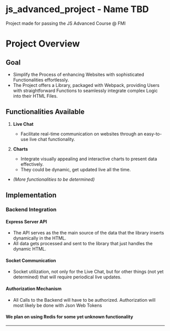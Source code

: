 # js_advanced_project - Name TBD
Project made for passing the JS Advanced Course @ FMI

# Project Overview

## Goal
- Simplify the Process of enhancing Websites with sophisticated Functionalities effortlessly.  
- The Project offers a Library, packaged with Webpack, providing Users with straightforward Functions to seamlessly integrate complex Logic into their HTML Files.

## Functionalities Available

1. **Live Chat**
   - Facilitate real-time communication on websites through an easy-to-use live chat functionality.

2. **Charts**
   - Integrate visually appealing and interactive charts to present data effectively.
   - They could be dynamic, get updated live all the time.
   
- *(More functionalities to be determined)*

## Implementation

### Backend Integration

#### Express Server API
- The API serves as the the main source of the data that the library inserts dynamically in the HTML.
- All data gets processed and sent to the library that just handles the dynamic HTML.

#### Socket Communication
- Socket utilization, not only for the Live Chat, but for other things (not yet determined) that will require periodical live updates.

#### Authorization Mechanism
- All Calls to the Backend will have to be authorized. Authorization will most likely be done with Json Web Tokens

#### We plan on using Redis for some yet unknown functionality
---
